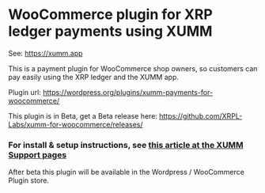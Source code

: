 # WooCommerce plugin for XRP ledger payments using XUMM

See: https://xumm.app

This is a payment plugin for WooCommerce shop owners, so customers can pay easily using the XRP ledger and the XUMM app.

Plugin url: https://wordpress.org/plugins/xumm-payments-for-woocommerce/

This plugin is in Beta, get a Beta release here:
https://github.com/XRPL-Labs/xumm-for-woocommerce/releases/

### For install & setup instructions, see [this article at the XUMM Support pages](https://support.xumm.app/hc/en-us/articles/360018136160-Installing-the-XUMM-WooCommerce-plugin)

After beta this plugin will be available in the Wordpress / WooCommerce Plugin store.
